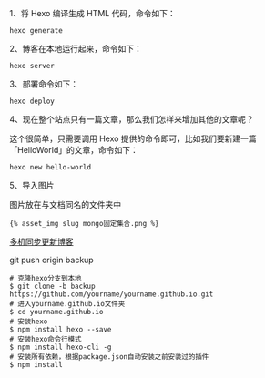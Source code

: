 1、将 Hexo 编译生成 HTML 代码，命令如下：

```
hexo generate
```

2、博客在本地运行起来，命令如下：

```
hexo server
```

3、部署命令如下：

```
hexo deploy
```

4、现在整个站点只有一篇文章，那么我们怎样来增加其他的文章呢？

这个很简单，只需要调用 Hexo 提供的命令即可，比如我们要新建一篇「HelloWorld」的文章，命令如下：

```
hexo new hello-world
```

5、导入图片

图片放在与文档同名的文件夹中

```
{% asset_img slug mongo固定集合.png %}
```





[多机同步更新博客](https://www.cnblogs.com/liziczh/p/9318670.html)

git push origin backup 

```
# 克隆hexo分支到本地
$ git clone -b backup https://github.com/yourname/yourname.github.io.git
# 进入yourname.github.io文件夹
$ cd yourname.github.io
# 安装hexo
$ npm install hexo --save
# 安装hexo命令行模式
$ npm install hexo-cli -g
# 安装所有依赖，根据package.json自动安装之前安装过的插件
$ npm install
```

